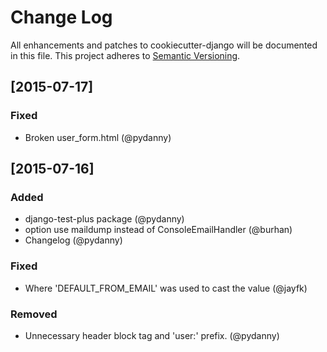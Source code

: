 # Change Log
All enhancements and patches to cookiecutter-django will be documented in this file.
This project adheres to [Semantic Versioning](http://semver.org/).

## [2015-07-17]
### Fixed
- Broken user_form.html (@pydanny)

## [2015-07-16]
### Added
- django-test-plus package (@pydanny)
- option use maildump instead of ConsoleEmailHandler (@burhan)
- Changelog (@pydanny)
### Fixed
- Where 'DEFAULT_FROM_EMAIL' was used to cast the value (@jayfk)
### Removed
- Unnecessary header block tag and 'user:' prefix. (@pydanny)

